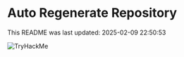# Auto Regenerate Repository

This README was last updated: 2025-02-09 22:50:53

 ![TryHackMe](https://tryhackme.com/badge/533634)